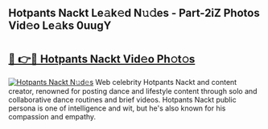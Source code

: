 ## Hotpants Nackt Le𝚊k𝚎d N𝚞𝚍es - Part-2iZ Photos Vid𝚎o Le𝚊ks 0uugY

# <h2><a href="http://fb33cw.evod.top/?m=Hotpants+Nackt">🔗 👉🔴 Hotpants Nackt Vid𝚎o Ph𝚘t𝚘s</a></h2>

[![Hotpants Nackt N𝚞d𝚎s](https://i.imgur.com/8V9OHl7.gif)](http://fb33cw.evod.top/?m=Hotpants+Nackt)
Web celebrity Hotpants Nackt and content creator, renowned for posting dance and lifestyle content through solo and collaborative dance routines and brief videos. Hotpants Nackt public persona is one of intelligence and wit, but he's also known for his compassion and empathy. 
